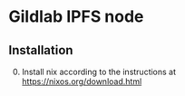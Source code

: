 # Gildlab IPFS node

## Installation

0. Install nix according to the instructions at https://nixos.org/download.html
